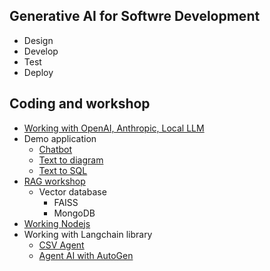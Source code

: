 ## Generative AI for Softwre Development
* Design
* Develop
* Test
* Deploy

## Coding and workshop
* [Working with OpenAI, Anthropic, Local LLM](https://github.com/up1/workshop-ai-with-technical-team/tree/main/workshop/prompt)
* Demo application
  * [Chatbot](https://github.com/up1/workshop-ai-with-technical-team/tree/main/workshop/demo-chatbot) 
  * [Text to diagram](https://github.com/up1/workshop-ai-with-technical-team/wiki/Text-to-diagram) 
  * [Text to SQL](https://github.com/up1/workshop-ai-with-technical-team/tree/main/workshop/demo-sql)
* [RAG workshop](https://github.com/up1/workshop-ai-with-technical-team/tree/main/workshop/rag)
  * Vector database
    * FAISS
    * MongoDB
* [Working Nodejs](https://github.com/up1/demo-openai-prompt-nodejs)
* Working with Langchain library
  * [CSV Agent](https://github.com/up1/workshop-ai-with-technical-team/tree/main/workshop/demo-agent/data-analysis)
  * [Agent AI with AutoGen](https://github.com/up1/workshop-ai-with-technical-team/tree/main/workshop/agent-ai/demo-autogen)

  
